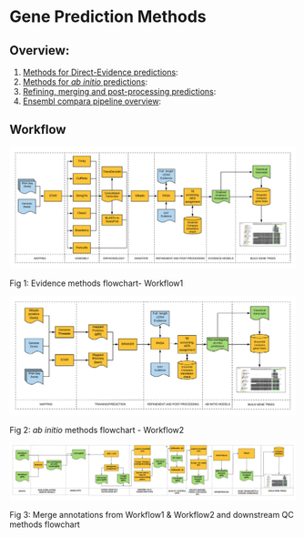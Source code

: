 # Gene Prediction Methods

## Overview:

1. [Methods for Direct-Evidence predictions](evidence-based.md):
2. [Methods for _ab initio_ predictions](ab-initios.md):
3. [Refining, merging and post-processing predictions](merge-predictions.md):
4. [Ensembl compara pipeline overview](compara.md):


## Workflow

![evidence](/gene-prediction/assets/evidence.png)

Fig 1: Evidence methods flowchart- Workflow1


![evidence](/gene-prediction/assets/braker.png)

Fig 2: _ab initio_ methods flowchart - Workflow2


![evidence](/gene-prediction/assets/combined_workflow.png)

Fig 3: Merge annotations from Workflow1 &  Workflow2 and downstream QC methods flowchart


